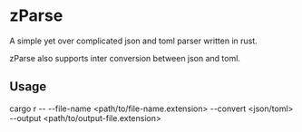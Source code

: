 # zParse

A simple yet over complicated json and toml parser written in rust.

zParse also supports inter conversion between json and toml.

## Usage

cargo r -- --file-name <path/to/file-name.extension> --convert <json/toml> --output <path/to/output-file.extension>
